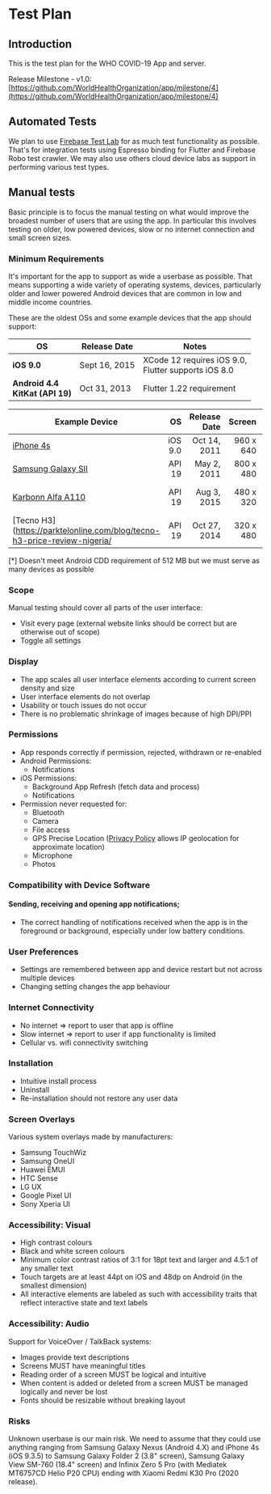 # Test Plan

## Introduction

This is the test plan for the WHO COVID-19 App and server.

Release Milestone - v1.0:  
[https://github.com/WorldHealthOrganization/app/milestone/4](https://github.com/WorldHealthOrganization/app/milestone/4)

## Automated Tests

We plan to use [Firebase Test Lab](https://firebase.google.com/docs/test-lab/android/overview) for as much test functionality as possible. That's for integration tests using Espresso binding for Flutter and Firebase Robo test crawler. We may also use others cloud device labs as support in performing various test types.

## Manual tests

Basic principle is to focus the manual testing on what would improve the broadest number of users that are using the app. In particular this involves testing on older, low powered devices, slow or no internet connection and small screen sizes.

### Minimum Requirements

It's important for the app to support as wide a userbase as possible. That means supporting a wide variety of operating systems, devices, particularly older and lower powered Android devices that are common in low and middle income countries.

These are the oldest OSs and some example devices that the app should support:

| OS                                 | Release Date  | Notes                                                  |
| ---------------------------------- | ------------- | ------------------------------------------------------ |
| **iOS 9.0**                        | Sept 16, 2015 | XCode 12 requires iOS 9.0,<br>Flutter supports iOS 8.0 |
| **Android 4.4<br>KitKat (API 19)** | Oct 31, 2013  | Flutter 1.22 requirement                               |

| Example Device                                                                  |      OS | Release Date |    Screen |      RAM | Note                |
| ------------------------------------------------------------------------------- | ------: | -----------: | --------: | -------: | ------------------- |
| [iPhone 4s](https://en.wikipedia.org/wiki/IPhone_4S)                            | iOS 9.0 | Oct 14, 2011 | 960 x 640 |   512 MB |                     |
| [Samsung Galaxy SII](https://en.wikipedia.org/wiki/Samsung_Galaxy_S_II)         |  API 19 |  May 2, 2011 | 800 x 480 | 1,000 MB |                     |
| [Karbonn Alfa A110](https://www.gadgetsnow.com/mobile-phones/Karbonn-Alfa-A110) |  API 19 |  Aug 3, 2015 | 480 x 320 | 256 MB\* | India value phone   |
| [Tecno H3](https://parktelonline.com/blog/tecno-h3-price-review-nigeria/        |  API 19 | Oct 27, 2014 | 320 x 480 | 512 MB\* | Nigeria value phone |

[*] Doesn't meet Android CDD requirement of 512 MB but we must serve as many devices as possible

### Scope

Manual testing should cover all parts of the user interface:

- Visit every page (external website links should be correct but are otherwise out of scope)
- Toggle all settings

### Display

- The app scales all user interface elements according to current screen density and size
- User interface elements do not overlap
- Usability or touch issues do not occur
- There is no problematic shrinkage of images because of high DPI/PPI

### Permissions

- App responds correctly if permission, rejected, withdrawn or re-enabled
- Android Permissions:
  - Notifications
- iOS Permissions:
  - Background App Refresh (fetch data and process)
  - Notifications
- Permission never requested for:
  - Bluetooth
  - Camera
  - File access
  - GPS Precise Location ([Privacy Policy](https://www.who.int/myhealthapp/privacy-notice) allows IP geolocation for approximate location)
  - Microphone
  - Photos

### Compatibility with Device Software

#### Sending, receiving and opening app notifications;

- The correct handling of notifications received when the app is in the foreground or background, especially under low battery conditions.

### User Preferences

- Settings are remembered between app and device restart but not across multiple devices
- Changing setting changes the app behaviour

### Internet Connectivity

- No internet => report to user that app is offline
- Slow internet => report to user if app functionality is limited
- Cellular vs. wifi connectivity switching

### Installation

- Intuitive install process
- Uninstall
- Re-installation should not restore any user data

### Screen Overlays

Various system overlays made by manufacturers:

- Samsung TouchWiz
- Samsung OneUI
- Huawei EMUI
- HTC Sense
- LG UX
- Google Pixel UI
- Sony Xperia UI

### Accessibility: Visual

- High contrast colours
- Black and white screen colours
- Minimum color contrast ratios of 3:1 for 18pt text and larger and 4.5:1 of any smaller text
- Touch targets are at least 44pt on iOS and 48dp on Android (in the smallest dimension)
- All interactive elements are labeled as such with accessibility traits that reflect interactive state and text labels

### Accessibility: Audio

Support for VoiceOver / TalkBack systems:

- Images provide text descriptions
- Screens MUST have meaningful titles
- Reading order of a screen MUST be logical and intuitive
- When content is added or deleted from a screen MUST be managed logically and never be lost
- Fonts should be resizable without breaking layout

### Risks

Unknown userbase is our main risk. We need to assume that they could use anything ranging from Samsung Galaxy Nexus \(Android 4.X\) and iPhone 4s \(iOS 9.3.5\) to Samsung Galaxy Folder 2 \(3.8" screen\), Samsung Galaxy View SM-760 \(18.4" screen\) and Infinix Zero 5 Pro \(with Mediatek MT6757CD Helio P20 CPU\) ending with Xiaomi Redmi K30 Pro \(2020 release\).
